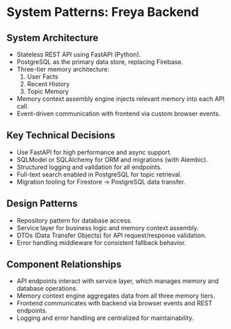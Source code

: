 # System Patterns: Freya Backend

## System Architecture

- Stateless REST API using FastAPI (Python).
- PostgreSQL as the primary data store, replacing Firebase.
- Three-tier memory architecture:
  1. User Facts
  2. Recent History
  3. Topic Memory
- Memory context assembly engine injects relevant memory into each API call.
- Event-driven communication with frontend via custom browser events.

## Key Technical Decisions

- Use FastAPI for high performance and async support.
- SQLModel or SQLAlchemy for ORM and migrations (with Alembic).
- Structured logging and validation for all endpoints.
- Full-text search enabled in PostgreSQL for topic retrieval.
- Migration tooling for Firestore → PostgreSQL data transfer.

## Design Patterns

- Repository pattern for database access.
- Service layer for business logic and memory context assembly.
- DTOs (Data Transfer Objects) for API request/response validation.
- Error handling middleware for consistent fallback behavior.

## Component Relationships

- API endpoints interact with service layer, which manages memory and database operations.
- Memory context engine aggregates data from all three memory tiers.
- Frontend communicates with backend via browser events and REST endpoints.
- Logging and error handling are centralized for maintainability.
